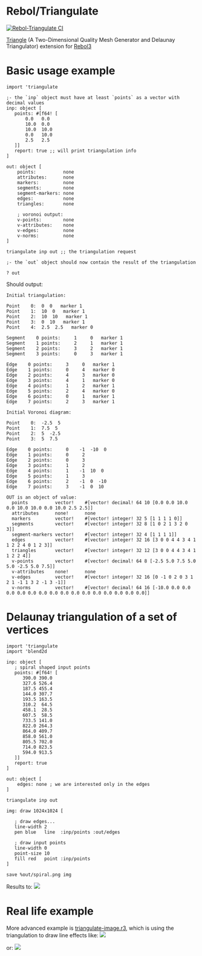 # Rebol/Triangulate

[![Rebol-Triangulate CI](https://github.com/Siskin-framework/Rebol-Triangulate/actions/workflows/main.yml/badge.svg)](https://github.com/Siskin-framework/Rebol-Triangulate/actions/workflows/main.yml)

[Triangle](https://www.cs.cmu.edu/~quake/triangle.html) (A Two-Dimensional Quality Mesh Generator and Delaunay Triangulator) extension for [Rebol3](https://github.com/Siskin-framework/Rebol)

# Basic usage example

```rebol
import 'triangulate

;- the `inp` object must have at least `points` as a vector with decimal values
inp: object [
   points: #[f64! [
       0.0   0.0
       10.0  0.0
       10.0  10.0
       0.0   10.0
       2.5   2.5
   ]]
   report: true ;; will print triangulation info
]

out: object [
	points:          none
	attributes:      none
	markers:         none
	segments:        none
	segment-markers: none
	edges:           none
	triangles:       none

	; voronoi output:
	v-points:        none
	v-attributes:    none
	v-edges:         none
	v-norms:         none  
]

triangulate inp out ;; the triangulation request

;- the `out` object should now contain the result of the triangulation

? out
```
Should output:
```
Initial triangulation:

Point    0:  0  0   marker 1
Point    1:  10  0   marker 1
Point    2:  10  10   marker 1
Point    3:  0  10   marker 1
Point    4:  2.5  2.5   marker 0

Segment    0 points:     1     0   marker 1
Segment    1 points:     2     1   marker 1
Segment    2 points:     3     2   marker 1
Segment    3 points:     0     3   marker 1

Edge    0 points:     3     0   marker 1
Edge    1 points:     0     4   marker 0
Edge    2 points:     4     3   marker 0
Edge    3 points:     4     1   marker 0
Edge    4 points:     1     2   marker 1
Edge    5 points:     2     4   marker 0
Edge    6 points:     0     1   marker 1
Edge    7 points:     2     3   marker 1

Initial Voronoi diagram:

Point    0:  -2.5  5
Point    1:  7.5  5
Point    2:  5  -2.5
Point    3:  5  7.5

Edge    0 points:     0    -1  -10  0
Edge    1 points:     0     2
Edge    2 points:     0     3
Edge    3 points:     1     2
Edge    4 points:     1    -1  10  0
Edge    5 points:     1     3
Edge    6 points:     2    -1  0  -10
Edge    7 points:     3    -1  0  10

OUT is an object of value:
  points          vector!    #[vector! decimal! 64 10 [0.0 0.0 10.0 0.0 10.0 10.0 0.0 10.0 2.5 2.5]]
  attributes      none!      none
  markers         vector!    #[vector! integer! 32 5 [1 1 1 1 0]]
  segments        vector!    #[vector! integer! 32 8 [1 0 2 1 3 2 0 3]]
  segment-markers vector!    #[vector! integer! 32 4 [1 1 1 1]]
  edges           vector!    #[vector! integer! 32 16 [3 0 0 4 4 3 4 1 1 2 2 4 0 1 2 3]]
  triangles       vector!    #[vector! integer! 32 12 [3 0 0 4 4 3 4 1 1 2 2 4]]
  v-points        vector!    #[vector! decimal! 64 8 [-2.5 5.0 7.5 5.0 5.0 -2.5 5.0 7.5]]
  v-attributes    none!      none
  v-edges         vector!    #[vector! integer! 32 16 [0 -1 0 2 0 3 1 2 1 -1 1 3 2 -1 3 -1]]
  v-norms         vector!    #[vector! decimal! 64 16 [-10.0 0.0 0.0 0.0 0.0 0.0 0.0 0.0 0.0 0.0 0.0 0.0 0.0 0.0 0.0 0.0]]
```

# Delaunay triangulation of a set of vertices
```rebol
import 'triangulate
import 'blend2d

inp: object [
   ; spiral shaped input points
   points: #[f64! [
      390.0 390.0
      327.6 526.4
      187.5 455.4
      144.0 307.7
      193.5 163.5
      310.2  64.5
      458.1  28.5
      607.5  58.5
      733.5 141.0
      822.0 264.3
      864.0 409.7
      858.0 561.0
      805.5 702.0
      714.0 823.5
      594.0 913.5
   ]]
   report: true
]

out: object [
	edges: none ; we are interested only in the edges
]

triangulate inp out

img: draw 1024x1024 [

   ; draw edges...
   line-width 2
   pen blue   line  :inp/points :out/edges

   ; draw input points
   line-width 0
   point-size 10
   fill red   point :inp/points
]

save %out/spiral.png img
```
Results to:
<img src="test/out/spiral.png">

# Real life example

More advanced example is [triangulate-image.r3](test/triangulate-image.r3), which is using the triangulation
to draw line effects like:
<img src="test/out/Vermeer.jpg">

or:
<img src="test/out/Spiral_Tribe.jpg">